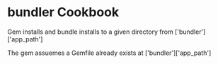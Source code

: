 bundler Cookbook
================
Gem installs and bundle installs to a given directory from ['bundler']['app_path']

The gem assuemes a Gemfile already exists at ['bundler']['app_path']